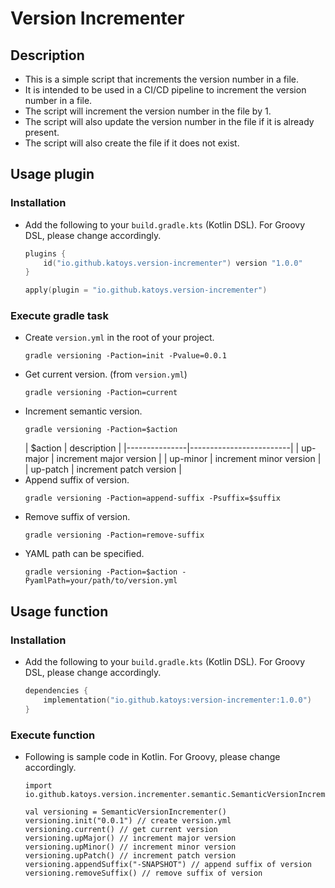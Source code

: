 # Version Incrementer

## Description

- This is a simple script that increments the version number in a file.
- It is intended to be used in a CI/CD pipeline to increment the version number in a file.
- The script will increment the version number in the file by 1.
- The script will also update the version number in the file if it is already present.
- The script will also create the file if it does not exist.

## Usage plugin

### Installation

- Add the following to your `build.gradle.kts` (Kotlin DSL). For Groovy DSL, please change accordingly.
    ```build.gradle.kts
    plugins {
        id("io.github.katoys.version-incrementer") version "1.0.0"
    }
    
    apply(plugin = "io.github.katoys.version-incrementer")
    ```

### Execute gradle task

- Create `version.yml` in the root of your project.
    ```console
    gradle versioning -Paction=init -Pvalue=0.0.1
    ```
- Get current version. (from `version.yml`)
    ```console
    gradle versioning -Paction=current
    ```
- Increment semantic version.
    ```console
    gradle versioning -Paction=$action
    ```
  | $action       | description             |
        |---------------|-------------------------|
  | up-major      | increment major version |
  | up-minor      | increment minor version |
  | up-patch      | increment patch version |
- Append suffix of version.
    ```console
    gradle versioning -Paction=append-suffix -Psuffix=$suffix
    ```
- Remove suffix of version.
    ```console
    gradle versioning -Paction=remove-suffix
    ```
- YAML path can be specified.
    ```console
    gradle versioning -Paction=$action -PyamlPath=your/path/to/version.yml
    ```

## Usage function

### Installation

- Add the following to your `build.gradle.kts` (Kotlin DSL). For Groovy DSL, please change accordingly.
    ```build.gradle.kts
    dependencies {
        implementation("io.github.katoys:version-incrementer:1.0.0")
    } 
    ```

### Execute function

- Following is sample code in Kotlin. For Groovy, please change accordingly.
  ```
  import io.github.katoys.version.incrementer.semantic.SemanticVersionIncrementer
  ```
  ```
  val versioning = SemanticVersionIncrementer()
  versioning.init("0.0.1") // create version.yml
  versioning.current() // get current version
  versioning.upMajor() // increment major version
  versioning.upMinor() // increment minor version
  versioning.upPatch() // increment patch version
  versioning.appendSuffix("-SNAPSHOT") // append suffix of version
  versioning.removeSuffix() // remove suffix of version
  ```